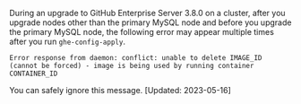 During an upgrade to GitHub Enterprise Server 3.8.0 on a cluster, after you upgrade nodes other than the primary MySQL node and before you upgrade the primary MySQL node, the following error may appear multiple times after you run `ghe-config-apply`.

```
Error response from daemon: conflict: unable to delete IMAGE_ID (cannot be forced) - image is being used by running container CONTAINER_ID
```

You can safely ignore this message. [Updated: 2023-05-16]
